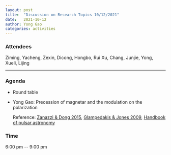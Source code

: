 ```yaml
---
layout: post
title:  "Discussion on Research Topics 10/12/2021"
date:   2021-10-12
author: Yong Gao
categories: activities
---
```



### Attendees

Ziming, Yacheng, Zexin, Dicong,  Hongbo, Rui Xu, Chang, Junjie, Yong, Xueli, Lijing

---

### Agenda

- Round table

- Yong Gao: Precession of magnetar and the modulation on the polarization

  Reference: [Zanazzi & Dong 2015](http://academic.oup.com/mnras/article/451/1/695/1368153/Electromagnetic-torques-precession-and-evolution), [Glampedakis & Jones 2009](https://academic.oup.com/mnrasl/article/405/1/L6/1069398), [Handbook of pulsar astronomy](https://www.cambridge.org/cn/academic/subjects/physics/astrophysics/handbook-pulsar-astronomy?format=HB&isbn=9780521828239)


### Time

6:00 pm -- 9:00 pm

